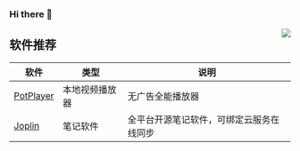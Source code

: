 ### Hi there 👋

<!--
**lmshao/lmshao** is a ✨ _special_ ✨ repository because its `README.md` (this file) appears on your GitHub profile.

Here are some ideas to get you started:

- 🔭 I’m currently working on ...
- 🌱 I’m currently learning ...
- 👯 I’m looking to collaborate on ...
- 🤔 I’m looking for help with ...
- 💬 Ask me about ...
- 📫 How to reach me: ...
- 😄 Pronouns: ...
- ⚡ Fun fact: ...
-->

<img align="right" src="https://github-readme-stats.vercel.app/api?username=lmshao&show_icons=true&icon_color=CE1D2D&text_color=718096&bg_color=ffffff&hide_title=true" />

## 软件推荐

|软件|类型|说明|
---|---|---
[PotPlayer](https://potplayer.daum.net/)|本地视频播放器|无广告全能播放器
[Joplin](https://joplinapp.org/)|笔记软件|全平台开源笔记软件，可绑定云服务在线同步
